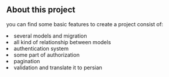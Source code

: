 ## About this project
you can find some basic features to create a project consist of:
<li>several models and migration</li>
<li>all kind of relationship between models</li>
<li>authentication system</li>
<li>some part of authorization</li> 
<li>pagination</li>
<li>validation and translate it to persian </li>

